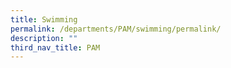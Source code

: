 ```yaml
---
title: Swimming
permalink: /departments/PAM/swimming/permalink/
description: ""
third_nav_title: PAM
---
```

